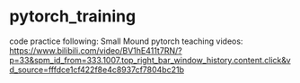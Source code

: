 # pytorch_training
code practice following: Small Mound pytorch teaching videos: https://www.bilibili.com/video/BV1hE411t7RN/?p=33&spm_id_from=333.1007.top_right_bar_window_history.content.click&vd_source=fffdce1cf422f8e4c8937cf7804bc21b
